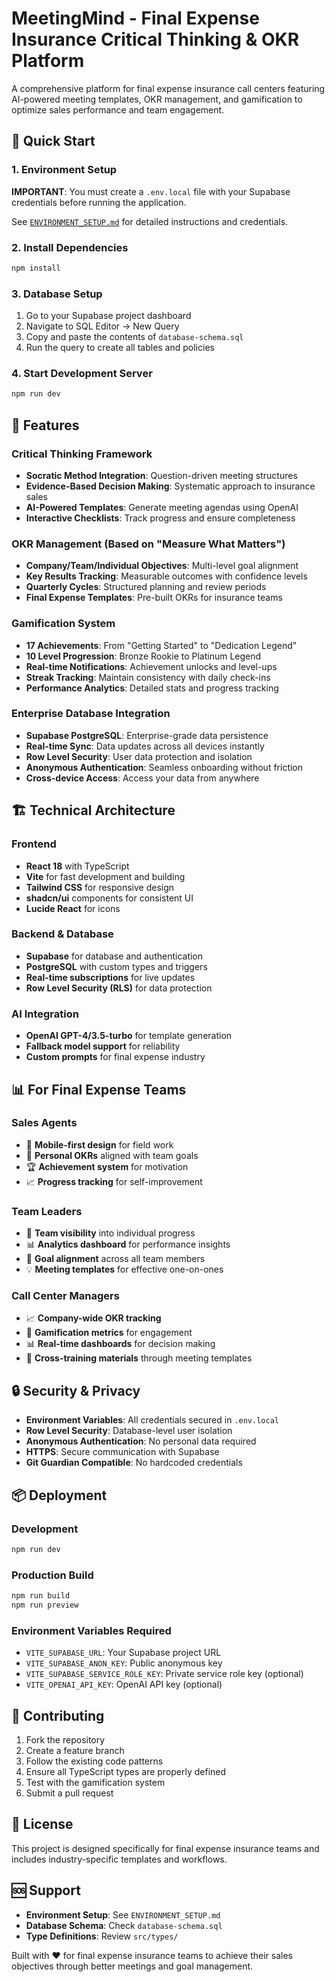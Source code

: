 # MeetingMind - Final Expense Insurance Critical Thinking & OKR Platform

A comprehensive platform for final expense insurance call centers featuring AI-powered meeting templates, OKR management, and gamification to optimize sales performance and team engagement.

## 🚀 Quick Start

### 1. Environment Setup

**IMPORTANT**: You must create a `.env.local` file with your Supabase credentials before running the application.

See [`ENVIRONMENT_SETUP.md`](./ENVIRONMENT_SETUP.md) for detailed instructions and credentials.

### 2. Install Dependencies

```bash
npm install
```

### 3. Database Setup

1. Go to your Supabase project dashboard
2. Navigate to SQL Editor → New Query
3. Copy and paste the contents of `database-schema.sql`
4. Run the query to create all tables and policies

### 4. Start Development Server

```bash
npm run dev
```

## 🌟 Features

### Critical Thinking Framework

- **Socratic Method Integration**: Question-driven meeting structures
- **Evidence-Based Decision Making**: Systematic approach to insurance sales
- **AI-Powered Templates**: Generate meeting agendas using OpenAI
- **Interactive Checklists**: Track progress and ensure completeness

### OKR Management (Based on "Measure What Matters")

- **Company/Team/Individual Objectives**: Multi-level goal alignment
- **Key Results Tracking**: Measurable outcomes with confidence levels
- **Quarterly Cycles**: Structured planning and review periods
- **Final Expense Templates**: Pre-built OKRs for insurance teams

### Gamification System

- **17 Achievements**: From "Getting Started" to "Dedication Legend"
- **10 Level Progression**: Bronze Rookie to Platinum Legend
- **Real-time Notifications**: Achievement unlocks and level-ups
- **Streak Tracking**: Maintain consistency with daily check-ins
- **Performance Analytics**: Detailed stats and progress tracking

### Enterprise Database Integration

- **Supabase PostgreSQL**: Enterprise-grade data persistence
- **Real-time Sync**: Data updates across all devices instantly
- **Row Level Security**: User data protection and isolation
- **Anonymous Authentication**: Seamless onboarding without friction
- **Cross-device Access**: Access your data from anywhere

## 🏗️ Technical Architecture

### Frontend

- **React 18** with TypeScript
- **Vite** for fast development and building
- **Tailwind CSS** for responsive design
- **shadcn/ui** components for consistent UI
- **Lucide React** for icons

### Backend & Database

- **Supabase** for database and authentication
- **PostgreSQL** with custom types and triggers
- **Real-time subscriptions** for live updates
- **Row Level Security (RLS)** for data protection

### AI Integration

- **OpenAI GPT-4/3.5-turbo** for template generation
- **Fallback model support** for reliability
- **Custom prompts** for final expense industry

## 📊 For Final Expense Teams

### Sales Agents

- 📱 **Mobile-first design** for field work
- 🎯 **Personal OKRs** aligned with team goals
- 🏆 **Achievement system** for motivation
- 📈 **Progress tracking** for self-improvement

### Team Leaders

- 👥 **Team visibility** into individual progress
- 📊 **Analytics dashboard** for performance insights
- 🎯 **Goal alignment** across all team members
- 💡 **Meeting templates** for effective one-on-ones

### Call Center Managers

- 📈 **Company-wide OKR tracking**
- 🚀 **Gamification metrics** for engagement
- 📊 **Real-time dashboards** for decision making
- 🔄 **Cross-training materials** through meeting templates

## 🔒 Security & Privacy

- **Environment Variables**: All credentials secured in `.env.local`
- **Row Level Security**: Database-level user isolation
- **Anonymous Authentication**: No personal data required
- **HTTPS**: Secure communication with Supabase
- **Git Guardian Compatible**: No hardcoded credentials

## 📦 Deployment

### Development

```bash
npm run dev
```

### Production Build

```bash
npm run build
npm run preview
```

### Environment Variables Required

- `VITE_SUPABASE_URL`: Your Supabase project URL
- `VITE_SUPABASE_ANON_KEY`: Public anonymous key
- `VITE_SUPABASE_SERVICE_ROLE_KEY`: Private service role key (optional)
- `VITE_OPENAI_API_KEY`: OpenAI API key (optional)

## 🤝 Contributing

1. Fork the repository
2. Create a feature branch
3. Follow the existing code patterns
4. Ensure all TypeScript types are properly defined
5. Test with the gamification system
6. Submit a pull request

## 📄 License

This project is designed specifically for final expense insurance teams and includes industry-specific templates and workflows.

## 🆘 Support

- **Environment Setup**: See `ENVIRONMENT_SETUP.md`
- **Database Schema**: Check `database-schema.sql`
- **Type Definitions**: Review `src/types/`

Built with ❤️ for final expense insurance teams to achieve their sales objectives through better meetings and goal management.
